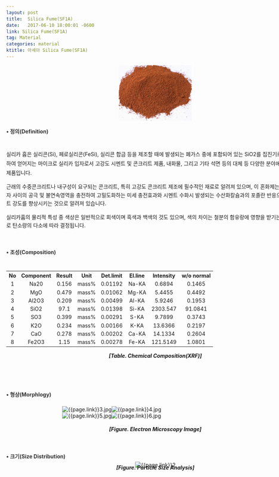 ```yaml
---
layout: post
title:  Silica Fume(SF1A)
date:   2017-06-10 18:00:01 -0600
link: Silica Fume(SF1A)
tag: Material
categories: material
ktitle: 아세아 Silica Fume(SF1A)
---
```

<style>
h4{
	text-align: left;
margin-left:0px;
margin-bottom:5px;
margin-top:18px;
color:#333;
}p{
	line-height: 160%;
	text-align: left;
}</style>
<div style="width:800px; margin:0px  auto">
<div style="margin:0px auto; width:200px; height:150px;" >
<img src="/post_images/ocher.jpg" alt="" style="width:100%;">
</div>
<h4 style="margin-bottom:8px">&#8226; 정의(Definition)</h4><br>
<p style="line-height: 180%">실리카 흄은 실리콘(Si), 페로실리콘(FeSi), 실리콘 합금 등을 제조할 때에 발생되는 폐가스 중에 포함되어 있는 SiO2를 집진기로 수집 여과하여 얻어지는 마이크로 실리카 입자로서 고강도 시멘트 및 콘크리트 제품, 내화물, 그리고 기타 석면 등의 대체 등 다양한 분야에 응용하는 제품입니다.

근래의 수중콘크리트나 내구성이 요구되는 콘크리트, 특히 고강도 콘크리트 제조에 필수적인 재료로 알려져 있으며, 이 혼화제는 시멘트 입자 사이의 공극 및 불연속영역을 충전하여 고밀도화하는 미세 충전효과와 시멘트 수화시 발생되는 수산화칼슘과의 포졸란 반응으로 콘크리트 강도를 향상시키는 것으로 알려져 있습니다.

실리카흄의 물리적 특성 중 색상은 일반적으로 회색이며 흑색과 백색의 것도 있으며, 색의 차이는 철분의 함유랑에 영향을 받기는 하지만 주로 탄소량의 다소에 따라 결정됩니다.
</p>
</div>
<br>
<div style="text-align:center; margin:0px auto; display: block; width:800px">
<h4 style="margin-bottom:10px">&#8226; 조성(Composition)</h4><br>
<table>
<tr>
	<th>No</th>
	<th>Component</th>
	<th>Result</th>
	<th>Unit</th>
	<th>Det.limit</th>
	<th>El.line</th>
	<th>Intensity</th>
	<th>w/o normal</th>
</tr>
<tr>
	<td>1</td>
	<td>Na20</td>
	<td>0.156</td>
	<td>mass%</td>
	<td>0.01192</td>
	<td>Na-KA</td>
	<td>0.6894</td>
	<td>0.1465</td>
</tr>
<tr>
	<td>2</td>
	<td>MgO</td>
	<td>0.479</td>
	<td>mass%</td>
	<td>0.01062</td>
	<td>Mg-KA</td>
	<td>5.4455</td>
	<td>0.4492</td>
</tr>
<tr>
	<td>3</td>
	<td>Al2O3</td>
	<td>0.209</td>
	<td>mass%</td>
	<td>0.00499</td>
	<td>Al-KA</td>
	<td>5.9246</td>
	<td>0.1953</td>
</tr>
<tr class="" >
	<td>4</td>
	<td>SiO2</td>
	<td>97.1</td>
	<td>mass%</td>
	<td>0.01398</td>
	<td>Si-KA</td>
	<td>2303.547</td>
	<td>91.0841</td>
</tr>
<tr>
	<td>5</td>
	<td>SO3</td>
	<td>0.399</td>
	<td>mass%</td>
	<td>0.00291</td>
	<td>S-KA</td>
	<td>9.7899</td>
	<td>0.3743</td>
</tr>
<tr>
	<td>6</td>
	<td>K2O</td>
	<td>0.234</td>
	<td>mass%</td>
	<td>0.00166</td>
	<td>K-KA</td>
	<td>13.6366</td>
	<td>0.2197</td>
</tr>
<tr>
	<td>7</td>
	<td>CaO</td>
	<td>0.278</td>
	<td>mass%</td>
	<td>0.00202</td>
	<td>Ca-KA</td>
	<td>14.1334</td>
	<td>0.2604</td>
</tr>
<tr>
	<td>8</td>
	<td>Fe2O3</td>
	<td>1.15</td>
	<td>mass%</td>
	<td>0.00278</td>
	<td>Fe-KA</td>
	<td>121.5149</td>
	<td>1.0801</td>
</tr>
</table>
<h5 style="margin-top:15px">[Table. Chemical Composition(XRF)] </h5>
<br>
<br>
<h4 style="margin-top:28px" >&#8226; 형상(Morphlogy)</h4>
<br>
<div class="morphlogy">
<div style="display: flex; width: 500px; margin:0px auto"  >
	<img src="{{stie.baseurl}}/post_images/{{page.link}}3.jpg" alt="{{page.link}}3.jpg">
	<img src="{{stie.baseurl}}/post_images/{{page.link}}4.jpg" alt="{{page.link}}4.jpg">
</div>
<div style="display: flex; width: 500px; margin:0px auto">
	<img src="{{stie.baseurl}}/post_images/{{page.link}}5.jpg" alt="{{page.link}}5.jpg">
	<img src="{{stie.baseurl}}/post_images/{{page.link}}6.jpg" alt="{{page.link}}6.jpg">
	</div>
</div>
<h5>​[Figure. Electron Microscopy Image]</h5>
<h4 style="margin-top:54px">&#8226; 크기(Size Distribution)</h4>
	<img src="{{site.baseurl}}/post_images/{{page.link}}2.jpg" style="width:60%" alt="{{page.link}}2">
<h5 style="margin-top:-10px; margin-bottom:30px;">[Figure. Particle Size Analysis]</h5>
</div>
<script>
	$(document).ready(
	function(){
$('#information').find('a').css("color","purple");
})
</script>
